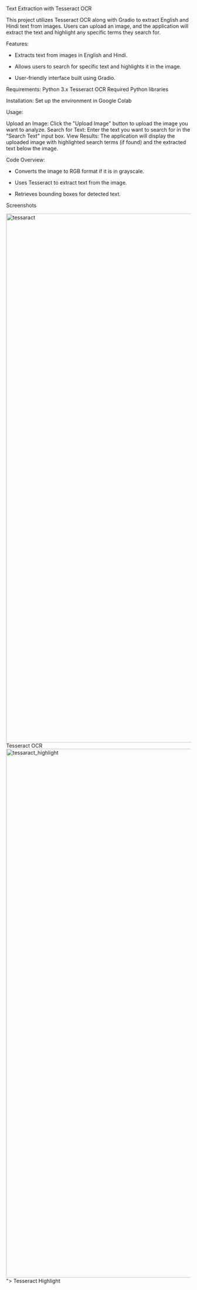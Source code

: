 Text Extraction with Tesseract OCR

This project utilizes Tesseract OCR along with Gradio to extract English and Hindi text from images. Users can upload an image, and the application will extract the text and highlight any specific terms they search for.

Features:
* Extracts text from images in English and Hindi.

* Allows users to search for specific text and highlights it in the image.

* User-friendly interface built using Gradio.


Requirements:
Python 3.x
Tesseract OCR
Required Python libraries

Installation:
 Set up the environment in Google Colab


Usage:

Upload an Image: Click the "Upload Image" button to upload the image you want to analyze.
Search for Text: Enter the text you want to search for in the "Search Text" input box.
View Results: The application will display the uploaded image with highlighted search terms (if found) and the extracted text below the image.

Code Overview:

* Converts the image to RGB format if it is in grayscale.
  
* Uses Tesseract to extract text from the image.
  
* Retrieves bounding boxes for detected text.

Screenshots

<img width="1440" alt="tessaract" src="https://github.com/user-attachments/assets/6e70f074-2448-4d78-918c-24aca79ed178">
Tesseract OCR
<img width="1440" alt="tessaract_highlight" src="<img width="1440" alt="tessarcat_highlight" src="https://github.com/user-attachments/assets/826c64d0-67da-4f5b-819e-b0369a3b50e1">
">
Tesseract Highlight





